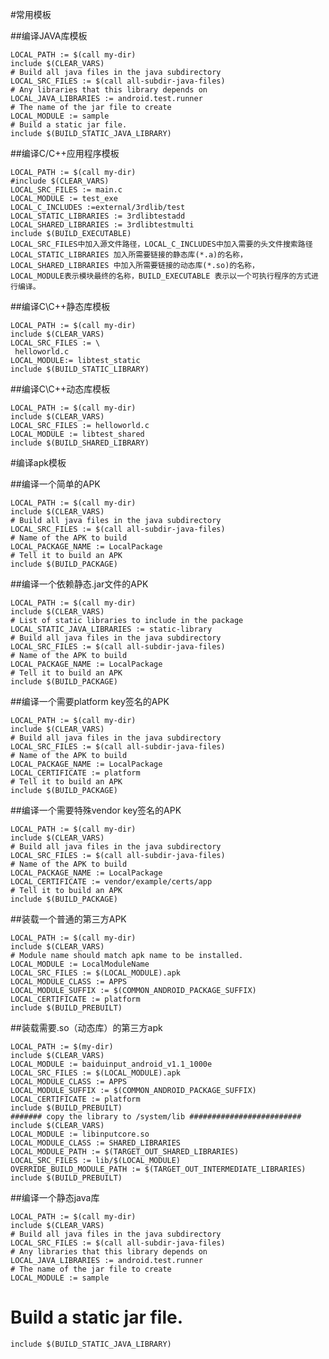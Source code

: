 
#常用模板


##编译JAVA库模板

    LOCAL_PATH := $(call my-dir)
    include $(CLEAR_VARS)
    # Build all java files in the java subdirectory
    LOCAL_SRC_FILES := $(call all-subdir-java-files)
    # Any libraries that this library depends on
    LOCAL_JAVA_LIBRARIES := android.test.runner
    # The name of the jar file to create
    LOCAL_MODULE := sample
    # Build a static jar file.
    include $(BUILD_STATIC_JAVA_LIBRARY)


##编译C/C++应用程序模板

    LOCAL_PATH := $(call my-dir)
    #include $(CLEAR_VARS)
    LOCAL_SRC_FILES := main.c
    LOCAL_MODULE := test_exe
    LOCAL_C_INCLUDES :=external/3rdlib/test
    LOCAL_STATIC_LIBRARIES := 3rdlibtestadd
    LOCAL_SHARED_LIBRARIES := 3rdlibtestmulti
    include $(BUILD_EXECUTABLE)
    LOCAL_SRC_FILES中加入源文件路径，LOCAL_C_INCLUDES中加入需要的头文件搜索路径
    LOCAL_STATIC_LIBRARIES 加入所需要链接的静态库(*.a)的名称，
    LOCAL_SHARED_LIBRARIES 中加入所需要链接的动态库(*.so)的名称，
    LOCAL_MODULE表示模块最终的名称，BUILD_EXECUTABLE 表示以一个可执行程序的方式进行编译。

##编译C\C++静态库模板

    LOCAL_PATH := $(call my-dir)
    include $(CLEAR_VARS)
    LOCAL_SRC_FILES := \
     helloworld.c
    LOCAL_MODULE:= libtest_static
    include $(BUILD_STATIC_LIBRARY)

##编译C\C++动态库模板

    LOCAL_PATH := $(call my-dir)
    include $(CLEAR_VARS)
    LOCAL_SRC_FILES := helloworld.c
    LOCAL_MODULE := libtest_shared
    include $(BUILD_SHARED_LIBRARY)

#编译apk模板

##编译一个简单的APK

    LOCAL_PATH := $(call my-dir)
    include $(CLEAR_VARS)
    # Build all java files in the java subdirectory
    LOCAL_SRC_FILES := $(call all-subdir-java-files)
    # Name of the APK to build
    LOCAL_PACKAGE_NAME := LocalPackage
    # Tell it to build an APK
    include $(BUILD_PACKAGE)


##编译一个依赖静态.jar文件的APK

    LOCAL_PATH := $(call my-dir)
    include $(CLEAR_VARS)
    # List of static libraries to include in the package
    LOCAL_STATIC_JAVA_LIBRARIES := static-library
    # Build all java files in the java subdirectory
    LOCAL_SRC_FILES := $(call all-subdir-java-files)
    # Name of the APK to build
    LOCAL_PACKAGE_NAME := LocalPackage
    # Tell it to build an APK
    include $(BUILD_PACKAGE)

##编译一个需要platform key签名的APK

    LOCAL_PATH := $(call my-dir)
    include $(CLEAR_VARS)
    # Build all java files in the java subdirectory
    LOCAL_SRC_FILES := $(call all-subdir-java-files)
    # Name of the APK to build
    LOCAL_PACKAGE_NAME := LocalPackage
    LOCAL_CERTIFICATE := platform
    # Tell it to build an APK
    include $(BUILD_PACKAGE)

##编译一个需要特殊vendor key签名的APK

    LOCAL_PATH := $(call my-dir)
    include $(CLEAR_VARS)
    # Build all java files in the java subdirectory
    LOCAL_SRC_FILES := $(call all-subdir-java-files)
    # Name of the APK to build
    LOCAL_PACKAGE_NAME := LocalPackage
    LOCAL_CERTIFICATE := vendor/example/certs/app
    # Tell it to build an APK
    include $(BUILD_PACKAGE)

##装载一个普通的第三方APK

    LOCAL_PATH := $(call my-dir)
    include $(CLEAR_VARS)
    # Module name should match apk name to be installed.
    LOCAL_MODULE := LocalModuleName
    LOCAL_SRC_FILES := $(LOCAL_MODULE).apk
    LOCAL_MODULE_CLASS := APPS
    LOCAL_MODULE_SUFFIX := $(COMMON_ANDROID_PACKAGE_SUFFIX)
    LOCAL_CERTIFICATE := platform
    include $(BUILD_PREBUILT)

##装载需要.so（动态库）的第三方apk

    LOCAL_PATH := $(my-dir)
    include $(CLEAR_VARS)
    LOCAL_MODULE := baiduinput_android_v1.1_1000e
    LOCAL_SRC_FILES := $(LOCAL_MODULE).apk
    LOCAL_MODULE_CLASS := APPS
    LOCAL_MODULE_SUFFIX := $(COMMON_ANDROID_PACKAGE_SUFFIX)
    LOCAL_CERTIFICATE := platform
    include $(BUILD_PREBUILT)
    ####### copy the library to /system/lib #########################
    include $(CLEAR_VARS)
    LOCAL_MODULE := libinputcore.so
    LOCAL_MODULE_CLASS := SHARED_LIBRARIES
    LOCAL_MODULE_PATH := $(TARGET_OUT_SHARED_LIBRARIES)
    LOCAL_SRC_FILES := lib/$(LOCAL_MODULE)
    OVERRIDE_BUILD_MODULE_PATH := $(TARGET_OUT_INTERMEDIATE_LIBRARIES)
    include $(BUILD_PREBUILT)

##编译一个静态java库

    LOCAL_PATH := $(call my-dir)
    include $(CLEAR_VARS)
    # Build all java files in the java subdirectory
    LOCAL_SRC_FILES := $(call all-subdir-java-files)
    # Any libraries that this library depends on
    LOCAL_JAVA_LIBRARIES := android.test.runner
    # The name of the jar file to create
    LOCAL_MODULE := sample
   # Build a static jar file.
    include $(BUILD_STATIC_JAVA_LIBRARY)
